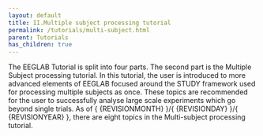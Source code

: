 ```yaml
---
layout: default
title: II.Multiple subject processing tutorial
permalink: /tutorials/multi-subject.html
parent: Tutorials
has_children: true
---
```


The EEGLAB Tutorial is split into four parts. The second part is the
Multiple Subject processing tutorial. In this tutorial, the user is
introduced to more advanced elements of EEGLAB focused around the STUDY
framework used for processing multiple subjects as once. These topics
are recommended for the user to successfully analyse large scale
experiments which go beyond single trials. As of { {REVISIONMONTH} }/{
{REVISIONDAY} }/{ {REVISIONYEAR} }, there are eight topics in the
Multi-subject processing tutorial.
